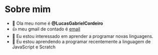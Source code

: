 # Sobre mim
- 👋 Ola meu nome é **@LucasGabrielCordeiro**
- :+1: meu gmail de contado é [email](lucas.gabriel.cordeiro@escola.pr.gov.br)
- 👀 Eu estou interessado em aprender a programar novas linguagens.
- 🌱 Eu estou aprendendo a programar recentemente a linguagem de JavaScript e Scratch
